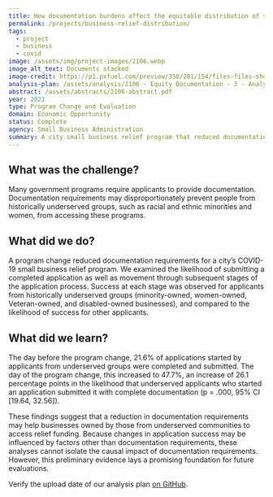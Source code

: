 ```yaml
---
title: How documentation burdens affect the equitable distribution of small business relief funding
permalink: /projects/business-relief-distribution/
tags: 
  - project
  - business
  - covid
image: /assets/img/project-images/2106.webp
image_alt_text: Documents stacked
image-credit: https://p1.pxfuel.com/preview/350/281/154/files-files-shelf-paper-office-planning-write.webp 
analysis-plan: /assets/analysis/2106 - Equity Documentation - 3 - Analysis Plan.pdf
abstract: /assets/abstracts/2106-abstract.pdf
year: 2021
type: Program Change and Evaluation
domain: Economic Opportunity
status: Complete
agency: Small Business Administration
summary: A city small business relief program that reduced documentation requirements subsequently received a higher share of completed applications from historically underserved businesses
---
```


## What was the challenge? 
Many government programs require applicants to provide documentation. Documentation requirements may disproportionately prevent people from historically underserved groups, such as racial and ethnic minorities and women, from accessing these programs. 

## What did we do? 
A program change reduced documentation requirements for a city’s COVID-19 small business relief program. We examined the likelihood of submitting a completed application as well as movement through subsequent stages of the application process. Success at each stage was observed for applicants from historically underserved groups (minority-owned, women-owned, Veteran-owned, and disabled-owned businesses), and compared to the likelihood of success for other applicants.

## What did we learn? 
The day before the program change, 21.6% of applications started by applicants from underserved groups were completed and submitted. The day of the program change, this increased to 47.7%, an increase of 26.1 percentage points in the likelihood that underserved applicants who started an application submitted it with complete documentation (p = .000, 95% CI [19.64, 32.56]). 

These findings suggest that a reduction in documentation requirements may help businesses owned by those from underserved communities to access relief funding. Because changes in application success may be influenced by factors other than documentation requirements, these analyses cannot isolate the causal impact of documentation requirements. However, this preliminary evidence lays a promising foundation for future evaluations. 

Verify the upload date of our analysis plan <a href="https://github.com/gsa-oes/office-of-evaluation-sciences/commits/master/assets/analysis/2106 - Equity Documentation - 3 - Analysis Plan.pdf">on GitHub</a>.
